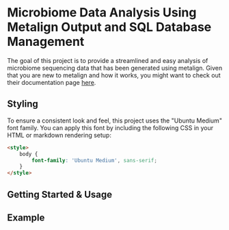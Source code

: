 # Microbiome Data Analysis Using Metalign Output and SQL Database Management
The goal of this project is to provide a streamlined and easy analysis of microbiome sequencing data that has been generated using metalign.
Given that you are new to metalign and how it works, you might want to check out their documentation page [here](https://github.com/nlapier2/Metalign).

## Styling

To ensure a consistent look and feel, this project uses the "Ubuntu Medium" font family. You can apply this font by including the following CSS in your HTML or markdown rendering setup:

```html
<style>
    body {
        font-family: 'Ubuntu Medium', sans-serif;
    }
</style>
```
## Getting Started & Usage

## Example